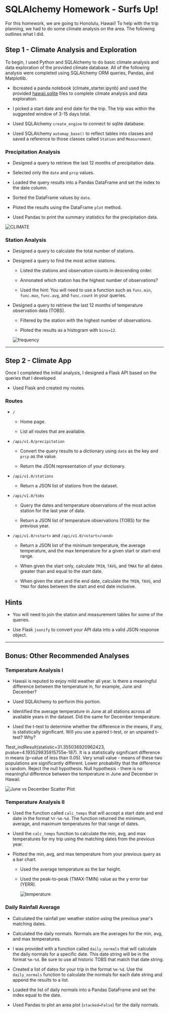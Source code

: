 # SQLAlchemy Homework - Surfs Up!

For this homework, we are going to Honolulu, Hawaii! To help with the trip planning, we had to do some climate analysis on the area. The following outlines what I did.

## Step 1 - Climate Analysis and Exploration

To begin, I used Python and SQLAlchemy to do basic climate analysis and data exploration of the provided climate database. All of the following analysis were completed using SQLAlchemy ORM queries, Pandas, and Matplotlib.

* Ibcreated a panda notebook (climate_starter.ipynb) and used the provided [hawaii.sqlite](Resources/hawaii.sqlite) files to complete climate analysis and data exploration.

* I picked a start date and end date for the trip. The trip was within the suggested window of 3-15 days total.

* Used SQLAlchemy `create_engine` to connect to sqlite database.

* Used SQLAlchemy `automap_base()` to reflect tables into classes and saved a reference to those classes called `Station` and `Measurement`.

### Precipitation Analysis

* Designed a query to retrieve the last 12 months of precipitation data.

* Selected only the `date` and `prcp` values.

* Loaded the query results into a Pandas DataFrame and set the index to the date column.

* Sorted the DataFrame values by `date`.

* Ploted the results using the DataFrame `plot` method.

* Used Pandas to print the summary statistics for the precipitation data.

 ![CLIMATE](https://user-images.githubusercontent.com/66078772/95894182-56cfc800-0d4e-11eb-9cd0-5d3d116dec3f.png)



### Station Analysis

* Designed a query to calculate the total number of stations.

* Designed a query to find the most active stations.

  * Listed the stations and observation counts in descending order.

  * Annonated which station has the highest number of observations?

  * Used the hint: You will need to use a function such as `func.min`, `func.max`, `func.avg`, and `func.count` in your queries.

* Designed a query to retrieve the last 12 months of temperature observation data (TOBS).

  * Filtered by the station with the highest number of observations.

  * Ploted the results as a histogram with `bins=12`.
  
  ![frequency](https://user-images.githubusercontent.com/66078772/95898956-6dc5e880-0d55-11eb-8828-a9e7dffb0d7e.png)


 - - -

## Step 2 - Climate App

Once I completed the initial analysis, I designed a Flask API based on the queries that I developed.

* Used Flask and created my routes.

### Routes

* `/`

  * Home page.

  * List all routes that are available.

* `/api/v1.0/precipitation`

  * Convert the query results to a dictionary using `date` as the key and `prcp` as the value.

  * Return the JSON representation of your dictionary.

* `/api/v1.0/stations`

  * Return a JSON list of stations from the dataset.

* `/api/v1.0/tobs`
  * Query the dates and temperature observations of the most active station for the last year of data.
  
  * Return a JSON list of temperature observations (TOBS) for the previous year.

* `/api/v1.0/<start>` and `/api/v1.0/<start>/<end>`

  * Return a JSON list of the minimum temperature, the average temperature, and the max temperature for a given start or start-end range.

  * When given the start only, calculate `TMIN`, `TAVG`, and `TMAX` for all dates greater than and equal to the start date.

  * When given the start and the end date, calculate the `TMIN`, `TAVG`, and `TMAX` for dates between the start and end date inclusive.

## Hints

* You will need to join the station and measurement tables for some of the queries.

* Use Flask `jsonify` to convert your API data into a valid JSON response object.

- - -

## Bonus: Other Recommended Analyses



### Temperature Analysis I

* Hawaii is reputed to enjoy mild weather all year. Is there a meaningful difference between the temperature in, for example, June and December?

* Used SQLAlchemy to perform this portion.

* Identified the average temperature in June at all stations across all available years in the dataset. Did the same for December temperature.

* Used the t-test to determine whether the difference in the means, if any, is statistically significant. Will you use a paired t-test, or an unpaired t-test? Why?

Ttest_indResult(statistic=31.355036920962423, pvalue=4.193529835915755e-187).
It is a statistically significant difference in means (p-value of less than 0.05).
Very small value - means of these two populations are significantly different.
Lower probability that the difference is random.
Reject the null hypothesis.
Null hypothesis - there is no meaningful difference between the temperature in June and December in Hawaii.

![June vs December Scatter Plot](https://user-images.githubusercontent.com/66078772/95900342-5be54500-0d57-11eb-8485-9541874bda01.png)


### Temperature Analysis II

* Used the function called `calc_temps` that will accept a start date and end date in the format `%Y-%m-%d`. The function returned the minimum, average, and maximum temperatures for that range of dates.

* Used the `calc_temps` function to calculate the min, avg, and max temperatures for my trip using the matching dates from the previous year.

* Plotted the min, avg, and max temperature from your previous query as a bar chart.

  * Used the average temperature as the bar height.

  * Used the peak-to-peak (TMAX-TMIN) value as the y error bar (YERR).

    ![temperature](Images/temperature.png)

### Daily Rainfall Average

* Calculated the rainfall per weather station using the previous year's matching dates.

* Calculated the daily normals. Normals are the averages for the min, avg, and max temperatures.

* I was provided with a function called `daily_normals` that will calculate the daily normals for a specific date. This date string will be in the format `%m-%d`. Be sure to use all historic TOBS that match that date string.

* Created a list of dates for your trip in the format `%m-%d`. Use the `daily_normals` function to calculate the normals for each date string and append the results to a list.

* Loaded the list of daily normals into a Pandas DataFrame and set the index equal to the date.

* Used Pandas to plot an area plot (`stacked=False`) for the daily normals.

  
